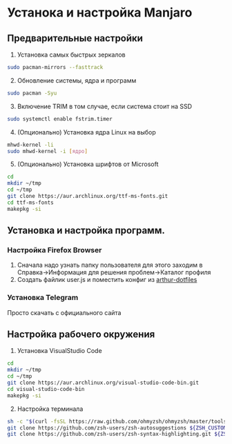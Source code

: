 # Устанока и настройка Manjaro

## Предварительные настройки

1. Установка самых быстрых зеркалов
```sh
sudo pacman-mirrors --fasttrack
```

2. Обновление системы, ядра и программ
```sh
sudo pacman -Syu
```

3. Включение TRIM в том случае, если система стоит на SSD
```sh
sudo systemctl enable fstrim.timer
```

4. (Опционально) Установка ядра Linux на выбор
```sh
mhwd-kernel -li
sudo mhwd-kernel -i [ядро]
```

5. (Опционально) Установка шрифтов от Microsoft
```sh
cd
mkdir ~/tmp
cd ~/tmp
git clone https://aur.archlinux.org/ttf-ms-fonts.git
cd ttf-ms-fonts
makepkg -si
```

## Установка и настройка программ.

### Настройка Firefox Browser
1. Сначала надо узнать папку пользователя для этого заходим в Справка->Информация для решения проблем->Каталог профиля
2. Создать файлик user.js и поместить конфиг из [arthur-dotfiles](https://github.com/ArthurLokhov/arthur-dotfiles)
### Установка Telegram
Просто скачать с официального сайта

## Настройка рабочего окружения
1. Установка VisualStudio Code
```sh
cd
mkdir ~/tmp
cd ~/tmp
git clone https://aur.archlinux.org/visual-studio-code-bin.git
cd visual-studio-code-bin
makepkg -si
```

2. Настройка терминала
```sh
sh -c "$(curl -fsSL https://raw.github.com/ohmyzsh/ohmyzsh/master/tools/install.sh)"
git clone https://github.com/zsh-users/zsh-autosuggestions ${ZSH_CUSTOM:-~/.oh-my-zsh/custom}/plugins/zsh-autosuggestions
git clone https://github.com/zsh-users/zsh-syntax-highlighting.git ${ZSH_CUSTOM:-~/.oh-my-zsh/custom}/plugins/zsh-syntax-highlighting
```